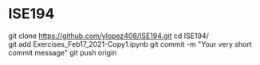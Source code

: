 # ISE194
git clone https://github.com/ylopez408/ISE194.git
cd ISE194/            
git add Exercises_Feb17_2021-Copy1.ipynb
git commit -m "Your very short commit message"
git push origin
